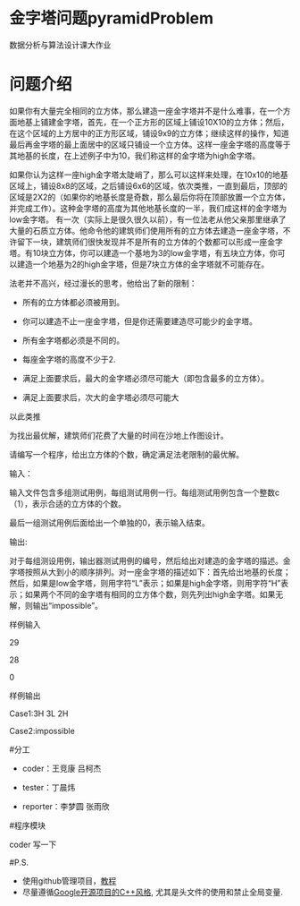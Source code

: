 # 金字塔问题pyramidProblem
数据分析与算法设计课大作业
# 问题介绍
如果你有大量完全相同的立方体，那么建造一座金字塔并不是什么难事，在一个方面地基上铺建金字塔，首先，在一个正方形的区域上铺设10X10的立方体；然后，在这个区域的上方居中的正方形区域，铺设9x9的立方体；继续这样的操作，知道最后再金字塔的最上面居中的区域只铺设一个立方体。这样一座金字塔的高度等于其地基的长度，在上述例子中为10，我们称这样的金字塔为high金字塔。

如果你认为这样一座high金字塔太陡峭了，那么可以这样来处理，在10x10的地基区域上，铺设8x8的区域，之后铺设6x6的区域，依次类推，一直到最后，顶部的区域是2X2的（如果你的地基长度是奇数，那么最后你将在顶部放置一个立方体，并完成工作）。这种金字塔的高度为其他地基长度的一半，我们成这样的金字塔为low金字塔。
有一次（实际上是很久很久以前），有一位法老从他父亲那里继承了大量的石质立方体。他命令他的建筑师们使用所有的立方体去建造一座金字塔，不许留下一块，建筑师们很快发现并不是所有的立方体的个数都可以形成一座金字塔。有10块立方体，你可以建造一个基地为3的low金字塔，有五块立方体，你可以建造一个地基为2的high金字塔，但是7块立方体的金字塔就不可能存在。

法老并不高兴，经过漫长的思考，他给出了新的限制：

- 所有的立方体都必须被用到。

- 你可以建造不止一座金字塔，但是你还需要建造尽可能少的金字塔。

- 所有金字塔都必须是不同的。

- 每座金字塔的高度不少于2.

- 满足上面要求后，最大的金字塔必须尽可能大（即包含最多的立方体）。

- 满足上面要求后，次大的金字塔必须尽可能大

以此类推

为找出最优解，建筑师们花费了大量的时间在沙地上作图设计。

请编写一个程序，给出立方体的个数，确定满足法老限制的最优解。

输入：

输入文件包含多组测试用例，每组测试用例一行。每组测试用例包含一个整数c（1），表示合适的立方体的个数。

最后一组测试用例后面给出一个单独的0，表示输入结束。

输出:

对于每组测设用例，输出器测试用例的编号，然后给出对建造的金字塔的描述。金字塔按照从大到小的顺序排列。对一座金字塔的描述如下：首先给出地基的长度；然后，如果是low金字塔，则用字符“L”表示；如果是high金字塔，则用字符“H”表示；如果两个不同的金字塔有相同的立方体个数，则先列出high金字塔。如果无解，则输出“impossible”。

样例输入               

29

28

0

样例输出

Case1:3H 3L 2H

Case2:impossible

#分工

- coder：王竞康 吕柯杰 

- tester：丁晨炜 

- reporter：李梦圆 张雨欣

#程序模块

coder 写一下

#P.S.
- 使用github管理项目，[教程](http://www.liaoxuefeng.com/wiki/0013739516305929606dd18361248578c67b8067c8c017b000)
- 尽量遵循[Google开源项目的C++风格](http://zh-google-styleguide.readthedocs.io/en/latest/google-cpp-styleguide/contents/), 尤其是头文件的使用和禁止全局变量. 
